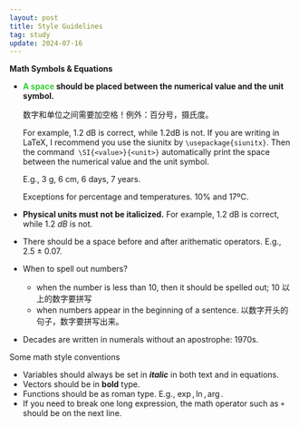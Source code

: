 ```yaml
---
layout: post
title: Style Guidelines
tag: study
update: 2024-07-16
---
```




**Math Symbols & Equations**

- **<span style='color:#32CD32'>A space</span> should be placed between the numerical value and the unit symbol.** 

  数字和单位之间需要加空格！例外：百分号，摄氏度。

  For example, 1.2 dB is correct, while 1.2dB is not. If you are writing in LaTeX, I recommend you use the siunitx by `\usepackage{siunitx}`. Then the command` \SI{<value>}{<unit>}` automatically print the space between the numerical value and the unit symbol. 

  E.g., 3 g, 6 cm, 6 days, 7 years.

  Exceptions for percentage and temperatures. 10% and 17ºC.

- **Physical units must not be italicized.** For example, 1.2 dB is correct, while 1.2 *dB* is not.

- There should be a space before and after arithematic operators. E.g., 2.5 ± 0.07. 

- When to spell out numbers?

  - when the number is less than 10, then it should be spelled out; 10 以上的数字要拼写
  - when numbers appear in the beginning of a sentence. 以数字开头的句子，数字要拼写出来。

- Decades are written in numerals without an apostrophe: 1970s. 



Some math style conventions

- Variables should always be set in ***italic*** in both text and in equations.
- Vectors should be in **bold** type.
- Functions should be as roman type. E.g., $\exp, \ln, \arg$.
- If you need to break one long expression, the math operator such as `+` should be on the next line.

